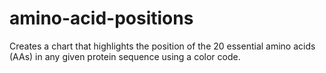 # amino-acid-positions
Creates a chart that highlights the position of the 20 essential amino acids (AAs) in any given protein sequence using a color code.

